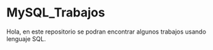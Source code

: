 # MySQL_Trabajos
Hola, en este repositorio se podran encontrar algunos trabajos usando lenguaje SQL.

